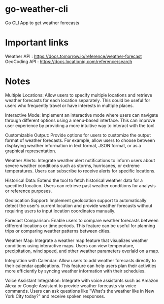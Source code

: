 # go-weather-cli

Go CLI App to get weather forecasts

# Important links

Weather API : https://docs.tomorrow.io/reference/weather-forecast
GeoCoding API : https://docs.locationiq.com/reference/search

# Notes

Multiple Locations: Allow users to specify multiple locations and retrieve weather forecasts for each location separately. This could be useful for users who frequently travel or have interests in multiple places.

Interactive Mode: Implement an interactive mode where users can navigate through different options using a menu-based interface. This can improve user experience by providing a more intuitive way to interact with the tool.

Customizable Output: Provide options for users to customize the output format of weather forecasts. For example, allow users to choose between displaying weather information in text format, JSON format, or as a graphical representation.

Weather Alerts: Integrate weather alert notifications to inform users about severe weather conditions such as storms, hurricanes, or extreme temperatures. Users can subscribe to receive alerts for specific locations.

Historical Data: Extend the tool to fetch historical weather data for a specified location. Users can retrieve past weather conditions for analysis or reference purposes.

Geolocation Support: Implement geolocation support to automatically detect the user's current location and provide weather forecasts without requiring users to input location coordinates manually.

Forecast Comparison: Enable users to compare weather forecasts between different locations or time periods. This feature can be useful for planning trips or comparing weather patterns between cities.

Weather Map: Integrate a weather map feature that visualizes weather conditions using interactive maps. Users can view temperature, precipitation, wind speed, and other weather parameters overlaid on a map.

Integration with Calendar: Allow users to add weather forecasts directly to their calendar applications. This feature can help users plan their activities more efficiently by syncing weather information with their schedules.

Voice Assistant Integration: Integrate with voice assistants such as Amazon Alexa or Google Assistant to provide weather forecasts via voice commands. Users can ask questions like "What's the weather like in New York City today?" and receive spoken responses.
